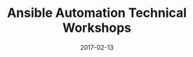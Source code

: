 ---
title: "Ansible Automation Technical Workshops"
date: "2017-02-13"
expiryDate: "2017-02-13"

event_start_date: "2017-02-13"
event_end_date: "2017-02-13"
event_start_time: "08:30 AM"
event_end_time: "03:30 PM"
event_location: "New York City, NY"
event_link: "https://ansibleworkshop.com/workshops/NYC_February13"

event_type: "Workshop"
event_technology: "Ansible"
---
